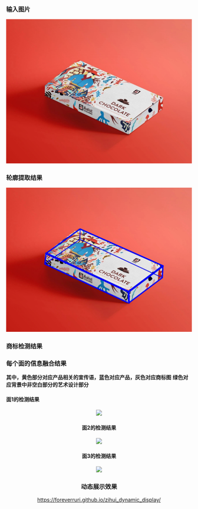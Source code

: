 ### 输入图片

![avatar](https://github.com/ForeverRuri/zihui_res/blob/gh-pages/1.jpeg)

### 轮廓提取结果
![avatar](https://github.com/ForeverRuri/zihui_res/blob/gh-pages/edges.jpg)

### 商标检测结果



### 每个面的信息融合结果
**其中，黄色部分对应产品相关的宣传语，蓝色对应产品，灰色对应商标图**
**绿色对应背景中非空白部分的艺术设计部分**

#### 面1的检测结果
<div align="center">
<img src="https://github.com/ForeverRuri/zihui_dynamic_display/blob/gh-pages/region0.jpg">

#### 面2的检测结果
<img src="https://github.com/ForeverRuri/zihui_dynamic_display/blob/gh-pages/region1.jpg">

#### 面3的检测结果
<img src="https://github.com/ForeverRuri/zihui_dynamic_display/blob/gh-pages/region2.jpg">

<div>

### 动态展示效果
https://foreverruri.github.io/zihui_dynamic_display/
